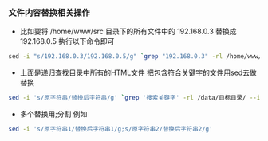 <!--
 * @Author: 程英明
 * @Date: 2022-10-21 14:43:32
 * @LastEditTime: 2022-10-21 15:35:23
 * @LastEditors: 程英明
 * @Description: 
 * @FilePath: \doc-man\docs\devlang\shell\file.md
 * QQ:504875043@qq.com
-->
### 文件内容替换相关操作
- 比如要将 /home/www/src 目录下的所有文件中的 192.168.0.3 替换成192.168.0.5 执行以下命令即可
```sh
​​​​​​​sed -i "s/192.168.0.3/192.168.0.5/g" `grep "192.168.0.3" -rl /home/www/src`
```
- 上面是递归查找目录中所有的HTML文件 把包含符合关键字的文件用sed去做替换
```sh
sed -i 's/原字符串/替换后字符串/g' `grep '搜索关键字' -rl /data/目标目录/ --include "*.html"`
```
- 多个替换用;分割 例如 
```sh
sed -i 's/原字符串1/替换后字符串1/g;s/原字符串2/替换后字符串2/g'
```